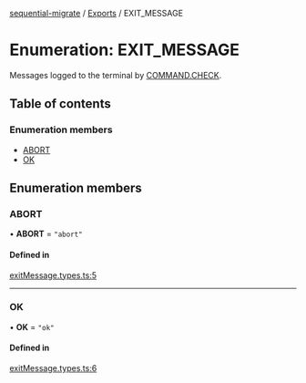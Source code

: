 [sequential-migrate](../README.md) / [Exports](../modules.md) / EXIT\_MESSAGE

# Enumeration: EXIT\_MESSAGE

Messages logged to the terminal by [COMMAND.CHECK](COMMAND.md#check).

## Table of contents

### Enumeration members

- [ABORT](EXIT_MESSAGE.md#abort)
- [OK](EXIT_MESSAGE.md#ok)

## Enumeration members

### ABORT

• **ABORT** = `"abort"`

#### Defined in

[exitMessage.types.ts:5](https://github.com/Ivo-Evans/sequential-migrate/blob/032c2b7/src/types/exitMessage.types.ts#L5)

___

### OK

• **OK** = `"ok"`

#### Defined in

[exitMessage.types.ts:6](https://github.com/Ivo-Evans/sequential-migrate/blob/032c2b7/src/types/exitMessage.types.ts#L6)
